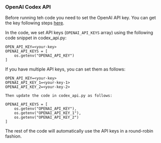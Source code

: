 ### OpenAI Codex API
Before running teh code you need to set the OpenAI API key. You can get the key following steps [here](https://beta.openai.com/docs/api-reference/authentication). 

In the code, we set API keys (`OPENAI_API_KEYS` array) using the following code snippet in codex_api.py:

```
OPEN_API_KEY=<your-key>
OPENAI_API_KEYS = [
    os.getenv("OPENAI_API_KEY")
]
``` 

If you have multiple API keys, you can set them as follows:

```
OPEN_API_KEY=<your-key>
OPENAI_API_KEY_1=<your-key-1>
OPENAI_API_KEY_2=<your-key-2>

Then update the code in codex_api.py as follows:

OPENAI_API_KEYS = [
    os.getenv("OPENAI_API_KEY"),
    os.getenv("OPENAI_API_KEY_1"),
    os.getenv("OPENAI_API_KEY_2")
]
```

The rest of the code will automatically use the API keys in a round-robin fashion.